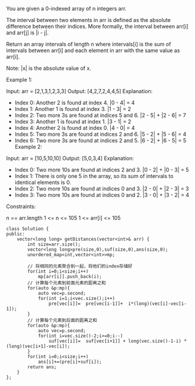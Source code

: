 You are given a 0-indexed array of n integers arr.

The interval between two elements in arr is defined as the absolute difference between their indices. More formally, the interval between arr[i] and arr[j] is |i - j|.

Return an array intervals of length n where intervals[i] is the sum of intervals between arr[i] and each element in arr with the same value as arr[i].

Note: |x| is the absolute value of x.

 

Example 1:

Input: arr = [2,1,3,1,2,3,3]
Output: [4,2,7,2,4,4,5]
Explanation:
- Index 0: Another 2 is found at index 4. |0 - 4| = 4
- Index 1: Another 1 is found at index 3. |1 - 3| = 2
- Index 2: Two more 3s are found at indices 5 and 6. |2 - 5| + |2 - 6| = 7
- Index 3: Another 1 is found at index 1. |3 - 1| = 2
- Index 4: Another 2 is found at index 0. |4 - 0| = 4
- Index 5: Two more 3s are found at indices 2 and 6. |5 - 2| + |5 - 6| = 4
- Index 6: Two more 3s are found at indices 2 and 5. |6 - 2| + |6 - 5| = 5
Example 2:

Input: arr = [10,5,10,10]
Output: [5,0,3,4]
Explanation:
- Index 0: Two more 10s are found at indices 2 and 3. |0 - 2| + |0 - 3| = 5
- Index 1: There is only one 5 in the array, so its sum of intervals to identical elements is 0.
- Index 2: Two more 10s are found at indices 0 and 3. |2 - 0| + |2 - 3| = 3
- Index 3: Two more 10s are found at indices 0 and 2. |3 - 0| + |3 - 2| = 4
 

Constraints:

n == arr.length
1 <= n <= 105
1 <= arr[i] <= 105

```
class Solution {
public:
    vector<long long> getDistances(vector<int>& arr) {
        int size=arr.size();
        vector<long long>pre(size,0),suf(size,0),ans(size,0);
        unordered_map<int,vector<int>>mp;
        
        // 将相同的元素聚合到一起，将他们的index存储好
        for(int i=0;i<size;i++)
            mp[arr[i]].push_back(i);
        // 计算每个元素到前面元素的距离之和
        for(auto &p:mp){
            auto vec=p.second;
            for(int i=1;i<vec.size();i++)
                pre[vec[i]]=  pre[vec[i-1]]+  i*(long)(vec[i]-vec[i-1]);
        }
        // 计算每个元素到后面的距离之和
        for(auto &p:mp){
            auto vec=p.second;
            for(int i=vec.size()-2;i>=0;i--)
                suf[vec[i]]=  suf[vec[i+1]] + long(vec.size()-1-i) * (long)(vec[i+1]-vec[i]);
        }
        for(int i=0;i<size;i++)
            ans[i]+=(pre[i]+suf[i]);
        return ans;
    }
};
```
